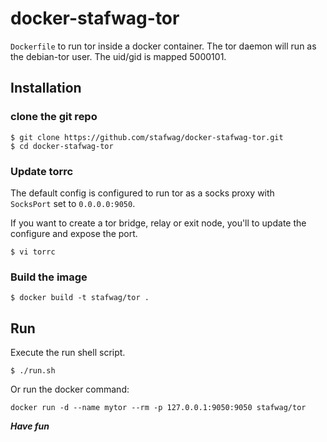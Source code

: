# docker-stafwag-tor

```Dockerfile``` to run tor inside a docker container.
The tor daemon will run as the debian-tor user. The uid/gid is mapped
5000101.

## Installation

### clone the git repo

```
$ git clone https://github.com/stafwag/docker-stafwag-tor.git
$ cd docker-stafwag-tor
```

### Update torrc

The default config is configured to run tor as a socks proxy with  
```SocksPort``` set to ```0.0.0.0:9050```.

If you want to create a tor bridge, relay or exit node, you'll to update the configure and expose the port.

```
$ vi torrc 
```

### Build the image

```
$ docker build -t stafwag/tor . 
```

## Run

Execute the run shell script.

```
$ ./run.sh
```

Or run the docker command:

```
docker run -d --name mytor --rm -p 127.0.0.1:9050:9050 stafwag/tor
```

***Have fun***
